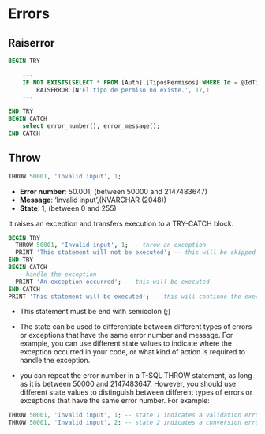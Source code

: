 # Errors

## Raiserror

```sql
BEGIN TRY

    ---
    IF NOT EXISTS(SELECT * FROM [Auth].[TiposPermisos] WHERE Id = @IdTipo)
        RAISERROR (N'El tipo de permiso no existe.', 17,1
    ---

END TRY
BEGIN CATCH
    select error_number(), error_message();
END CATCH
```

## Throw

```sql
THROW 50001, 'Invalid input', 1;
```

- **Error number**: 50.001, (between 50000 and 2147483647)
- **Message**: ‘Invalid input’,(NVARCHAR (2048)) 
- **State**: 1, (between 0 and 255)

It raises an exception and transfers execution to a TRY-CATCH block. 

```sql
BEGIN TRY
  THROW 50001, 'Invalid input', 1; -- throw an exception
  PRINT 'This statement will not be executed'; -- this will be skipped
END TRY
BEGIN CATCH
  -- handle the exception
  PRINT 'An exception occurred'; -- this will be executed
END CATCH
PRINT 'This statement will be executed'; -- this will continue the execution
```

- This statement must be end with semicolon (;) 

- The state can be used to differentiate between different types of errors or exceptions that have the same error number and message. For example, you can use different state values to indicate where the exception occurred in your code, or what kind of action is required to handle the exception. 

- you can repeat the error number in a T-SQL THROW statement, as long as it is between 50000 and 2147483647. However, you should use different state values to distinguish between different types of errors or exceptions that have the same error number. For example:

```sql
THROW 50001, 'Invalid input', 1; -- state 1 indicates a validation error
THROW 50001, 'Invalid input', 2; -- state 2 indicates a conversion error
```
